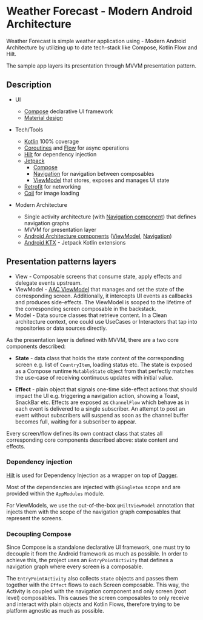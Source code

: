 # Weather Forecast - Modern Android Architecture

Weather Forecast is simple weather application using - Modern Android Architecture by utilizing up to date tech-stack like Compose, Kotlin Flow and Hilt.

The sample app layers its presentation through MVVM presentation pattern.

## Description

* UI 
   * [Compose](https://developer.android.com/jetpack/compose) declarative UI framework
   * [Material design](https://material.io/design)

* Tech/Tools
    * [Kotlin](https://kotlinlang.org/) 100% coverage
    * [Coroutines](https://kotlinlang.org/docs/reference/coroutines-overview.html) and [Flow](https://developer.android.com/kotlin/flow) for async operations
    * [Hilt](https://developer.android.com/training/dependency-injection/hilt-android) for dependency injection
    * [Jetpack](https://developer.android.com/jetpack)
        * [Compose](https://developer.android.com/jetpack/compose) 
        * [Navigation](https://developer.android.com/topic/libraries/architecture/navigation/) for navigation between composables
        * [ViewModel](https://developer.android.com/topic/libraries/architecture/viewmodel) that stores, exposes and manages UI state
    * [Retrofit](https://square.github.io/retrofit/) for networking
    * [Coil](https://github.com/coil-kt/coil) for image loading
    
* Modern Architecture
    * Single activity architecture (with [Navigation component](https://developer.android.com/guide/navigation/navigation-getting-started)) that defines navigation graphs
    * MVVM for presentation layer
    * [Android Architecture components](https://developer.android.com/topic/libraries/architecture) ([ViewModel](https://developer.android.com/topic/libraries/architecture/viewmodel), [Navigation](https://developer.android.com/jetpack/androidx/releases/navigation))
    * [Android KTX](https://developer.android.com/kotlin/ktx) - Jetpack Kotlin extensions

## Presentation patterns layers
* View - Composable screens that consume state, apply effects and delegate events upstream.
* ViewModel - [AAC ViewModel](https://developer.android.com/topic/libraries/architecture/viewmodel) that manages and set the state of the corresponding screen. Additionally, it intercepts UI events as callbacks and produces side-effects. The ViewModel is scoped to the lifetime of the corresponding screen composable in the backstack.
* Model - Data source classes that retrieve content. In a Clean architecture context, one could use UseCases or Interactors that tap into repositories or data sources directly.


As the presentation layer is defined with MVVM, there are a two core components described:
* **State** - data class that holds the state content of the corresponding screen e.g. list of `CountryItem`, loading status etc. The state is exposed as a Compose runtime `MutableState` object from that perfectly matches the use-case of receiving continuous updates with initial value.

* **Effect** - plain object that signals one-time side-effect actions that should impact the UI e.g. triggering a navigation action, showing a Toast, SnackBar etc. Effects are exposed as `ChannelFlow` which behave as in each event is delivered to a single subscriber. An attempt to post an event without subscribers will suspend as soon as the channel buffer becomes full, waiting for a subscriber to appear.

Every screen/flow defines its own contract class that states all corresponding core components described above: state content and effects.

### Dependency injection
[Hilt](https://developer.android.com/training/dependency-injection/hilt-android) is used for Dependency Injection as a wrapper on top of [Dagger](https://github.com/google/dagger). 

Most of the dependencies are injected with `@Singleton` scope and are provided within the `AppModules` module.

For ViewModels, we use the out-of-the-box `@HiltViewModel` annotation that injects them with the scope of the navigation graph composables that represent the screens.

### Decoupling Compose
Since Compose is a standalone declarative UI framework, one must try to decouple it from the Android framework as much as possible. In order to achieve this, the project uses an `EntryPointActivity` that defines a navigation graph where every screen is a composable.

The `EntryPointActivity` also collects `state` objects and passes them together with the `Effect` flows to each Screen composable. This way, the Activity is coupled with the navigation component and only screen (root level) composables. This causes the screen composables to only receive and interact with plain objects and Kotlin Flows, therefore trying to be platform agnostic as much as possible.
